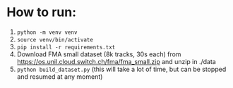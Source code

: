 # How to run:
1. `python -m venv venv` 
2. `source venv/bin/activate`
3. `pip install -r requirements.txt`   
4. Download FMA small dataset (8k tracks, 30s each) from https://os.unil.cloud.switch.ch/fma/fma_small.zip and unzip in ./data
5. `python build_dataset.py` (this will take a lot of time, but can be stopped and resumed at any moment)

